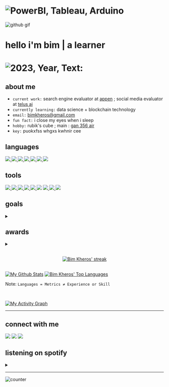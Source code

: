 <h1 align=left><img src="https://readme-typing-svg.herokuapp.com?font=jetbrains+mono&color=%5b1dff&size=22&left=true&vleft=true&lines=Power+BI%2C+Tableau%2C+Arduino;Linux%2C+Python%2C+SQL+and+blockchain" alt="PowerBI, Tableau, Arduino"></h1>

![github gif](https://user-images.githubusercontent.com/69740889/152499334-f5d036e9-e0be-46c1-83ee-fe3f1cc8ad70.gif)

<h1 align="left">hello i'm bim | a learner</h1>
<h1 align=left><img src="https://readme-typing-svg.herokuapp.com?font=jetbrains+mono&color=%F4D03F&size=22&left=true&vCenter=true&lines=2023+Year+Text:;Psalm+119:160" alt="2023, Year, Text:"></h1>

## about me

+ `current work:` search engine evaluator at [appen](https://appen.com/) ; social media evaluator at [telus ai](https://www.telusinternational.com/)
+ `currently learning:` data science + blockchain technology
+ `email:` bimkheros@gmail.com
+ `fun fact:` i close my eyes when i sleep
+ `hobby:` rubik's cube ; main : [gan 356 air](https://www.gancube.com/gan356air)
+ `key:` puokxfss whgxs kwhnir cee

## languages

<a href="https://visualstudio.microsoft.com/vs/features/cplusplus/" target="_blank"> <img src="https://img.icons8.com/color/34/000000/c-plus-plus-logo.png"/> </a>
<a href="https://www.python.org" target="_blank"> <img src="https://img.icons8.com/color/34/000000/python--v1.png"/> </a>
<a href="https://developer.mozilla.org/en-US/docs/Web/JavaScript" target="_blank"> <img src="https://img.icons8.com/color/34/000000/javascript--v1.png"/> </a> 
<a href="https://www.w3.org/html/" target="_blank"> <img src="https://img.icons8.com/color/34/000000/html-5--v1.png"/> </a> 
<a href="https://www.w3schools.com/css/" target="_blank"> <img src="https://img.icons8.com/color/34/000000/css3.png"/> </a>
<a href="https://dart.dev/" target="_blank"> <img src="https://img.icons8.com/color/34/000000/dart.png"/> </a>
<a href="https://kotlinlang.org/" target="_blank"> <img src="https://img.icons8.com/color/34/000000/kotlin.png"/> </a>
 </a>

## tools

<a href="https://www.arduino.cc/" target="_blank"> <img src="https://img.icons8.com/color/34/000000/arduino.png"/> </a>
<a href="https://visualstudio.microsoft.com/downloads/" target="_blank"> <img src="https://img.icons8.com/color/34/000000/visual-studio-code-2019.png"/> </a>
<a href="https://visualstudio.microsoft.com/downloads/" target="_blank"> <img src="https://img.icons8.com/fluency/34/000000/visual-studio-2019.png"/> </a>
<a href="https://flutter.dev/docs/get-started/install" target="_blank"> <img src="https://img.icons8.com/fluency/34/000000/flutter.png"/> </a>
<a href="https://www.jetbrains.com/pycharm/download/#section=windows" target="_blank"> <img src="https://img.icons8.com/color/34/000000/pycharm.png"/> </a>
<a href="https://developer.android.com/studio" target="_blank"> <img src="https://img.icons8.com/color/34/000000/android-studio--v2.png"/></a>
<a href="https://git-scm.com/" target="_blank"> <img src="https://img.icons8.com/color/34/000000/git.png"/> </a>
<a href="https://firebase.google.com/" target="_blank"> <img src="https://img.icons8.com/color/34/000000/firebase.png"/> </a>
<a href="https://powerbi.microsoft.com/en-us/" target="_blank"> <img src="https://img.icons8.com/color/34/000000/power-bi.png"/> </a>

## goals

<details>
<summary></summary>
<br>

+   *`finish the:`*
     - [ ] google IT automation python specialization
     - [ ] decentralized finance
     - [ ] smart contract fundamentals
     - [ ] refocus data analytics course

+   *`build a data science portfolio:`*
     - [ ] python based projects
     - [ ] machine learning and artificial intelligence
     - [ ] SQL project
     - [ ] power BI project
+   *`invest in crypto:`*
     - [ ] start to buy <a href="https://www.binance.com/en/trade/BTC_USDT">BTC </a>
     - [x] ~~start to buy~~ <a href="https://www.binance.com/en/price/ethereum">ETH </a>
     - [ ] start to buy <a href="https://www.binance.com/en-GB/price/avalanche">AVAX </a>
     - [x] ~~start to buy~~ <a href="https://www.binance.com/en/price/solana">SOL </a>
     - [ ] start to buy <a href="https://www.binance.com/en/price/bnb">BNB </a>
     - [ ] start to buy <a href="https://www.binance.com/en-GB/price/Near-protocol">NEAR </a>
     - [ ] hodl + *yield* for 8+ years
</details>

## awards

<details>
<summary></summary>
<br>
<div align="center">

[![trophy](https://github-profile-trophy.vercel.app/?username=bimkheros&theme=onedark)](https://github.com/ryo-ma/github-profile-trophy)

</details>

<!-- [![React Badge](https://img.shields.io/badge/-React-61DBFB?style=for-the-badge&labelColor=black&logo=react&logoColor=61DBFB)](#)  [![Javascript Badge](https://img.shields.io/badge/-Javascript-F0DB4F?style=for-the-badge&labelColor=black&logo=javascript&logoColor=F0DB4F)](#) [![Typescript Badge](https://img.shields.io/badge/-Typescript-007acc?style=for-the-badge&labelColor=black&logo=typescript&logoColor=007acc)](#) [![Nodejs Badge](https://img.shields.io/badge/-Nodejs-3C873A?style=for-the-badge&labelColor=black&logo=node.js&logoColor=3C873A)](#) [![GraphQL Badge](https://img.shields.io/badge/-GraphQl-e535ab?style=for-the-badge&labelColor=black&logo=node.js&logoColor=e535ab)](#) -->
<br/>

<p align="center">
    <a href="https://github.com/bimkheros/github-readme-streak-stats">
        <img title="my zone: 🔥" alt="Bim Kheros' streak" src="https://github-readme-streak-stats.herokuapp.com/?user=bimkheros&theme=black-ice&hide_border=true&stroke=0000&background=060A0CD0"/> </a>
</p>

<br/>
    <a href="https://github.com/bimkheros/github-readme-stats"><img alt="My Github Stats" src="https://github-readme-stats.vercel.app/api?username=bimkheros&show_icons=true&count_private=true&theme=react&hide_border=true&bg_color=0D1117" /></a>
    <a href="https://github.com/bimkheros/github-readme-stats"><img alt="Bim Kheros' Top Languages" src="https://github-readme-stats.vercel.app/api/top-langs/?username=SubhamRaoniar28&langs_count=8&count_private=true&layout=compact&theme=react&hide_border=true&bg_color=0D1117" /></a>

<br/>

Note: `Languages = Metrics ≠ Experience or Skill`

<br/>

<a href="https://github.com/bimkheros/github-readme-activity-graph"><img alt="My Activity Graph" src="https://activity-graph.herokuapp.com/graph?username=bimkheros&bg_color=0D1117&color=5BCDEC&line=5BCDEC&point=FFFFFF&hide_border=true" /></a>

- - - 

## connect with me
<p align="left">

<a href = "https://www.linkedin.com/in/bimkherosbandilla/"> <img src="https://img.icons8.com/fluency/34/000000/linkedin.png"/></a>
<a href = "https://www.twitch.tv/adapt_or"> <img src="https://img.icons8.com/color/34/000000/twitch--v1.png"/></a>
<a href = "https://open.spotify.com/user/y782ckd6xm97f96vmu6lkkhcr?si=de02eb000bf64913"> <img src="https://img.icons8.com/fluency/34/000000/spotify.png"/></a>   
    
## listening on spotify

<details>
<summary></summary>
<br>
<div align="left">

[![Spotify](https://spotify-github-integration.vercel.app/api/spotify)](https://open.spotify.com/user/y782ckd6xm97f96vmu6lkkhcr)

</details>     
     
- - - 

![counter](https://en5svq67j69pakl.m.pipedream.net) 
